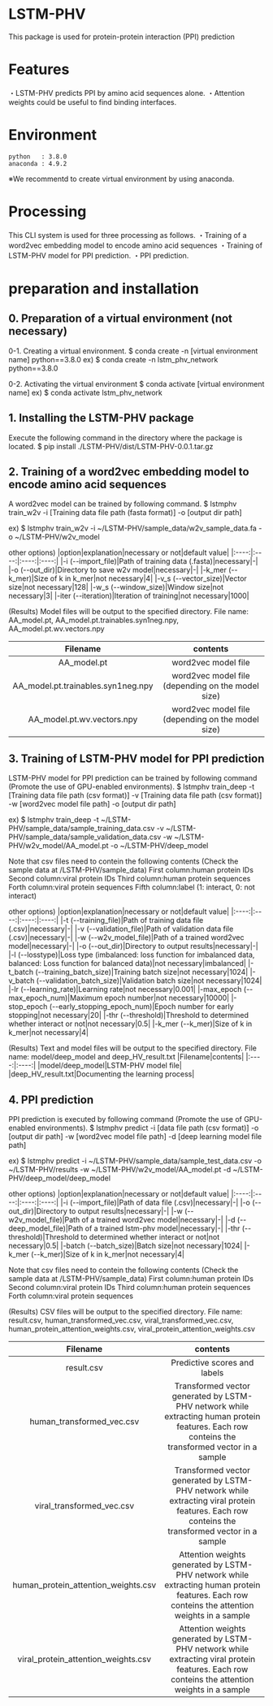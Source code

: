 # LSTM-PHV
This package is used for protein-protein interaction (PPI) prediction

# Features
・LSTM-PHV predicts PPI by amino acid sequences alone.
・Attention weights could be useful to find binding interfaces. 

# Environment
    python   : 3.8.0
    anaconda : 4.9.2
※We recommentd to create virtual environment by using anaconda.

# Processing
 This CLI system is used for three processing as follows.
 ・Training of a word2vec embedding model to encode amino acid sequences
 ・Training of LSTM-PHV model for PPI prediction.
 ・PPI prediction.

# preparation and installation
## 0. Preparation of a virtual environment (not necessary)
0-1. Creating a virtual environment.
    $ conda create -n [virtual environment name] python==3.8.0
    ex)
    $ conda create -n lstm_phv_network python==3.8.0
    
0-2. Activating the virtual environment
    $ conda activate [virtual environment name]
    ex)
    $ conda activate lstm_phv_network
    
## 1. Installing the LSTM-PHV package
Execute the following command in the directory where the package is located.
$ pip install ./LSTM-PHV/dist/LSTM-PHV-0.0.1.tar.gz

## 2. Training of a word2vec embedding model to encode amino acid sequences
A word2vec model can be trained by following command.
$ lstmphv train_w2v -i [Training data file path (fasta format)] -o [output dir path]

ex)
$ lstmphv train_w2v -i ~/LSTM-PHV/sample_data/w2v_sample_data.fa -o ~/LSTM-PHV/w2v_model

other options)
|option|explanation|necessary or not|default value|
|:----:|:----:|:----:|:----:|
|-i (--import_file)|Path of training data (.fasta)|necessary|-|
|-o (--out_dir)|Directory to save w2v model|necessary|-|
|-k_mer (--k_mer)|Size of k in k_mer|not necessary|4|
|-v_s (--vector_size)|Vector size|not necessary|128|
|-w_s (--window_size)|Window size|not necessary|3|
|-iter (--iteration)|Iteration of training|not necessary|1000|

(Results)
Model files will be output to the specified directory.
File name: AA_model.pt, AA_model.pt.trainables.syn1neg.npy, AA_model.pt.wv.vectors.npy

|Filename|contents|
|:----:|:----:|
|AA_model.pt|word2vec model file|
|AA_model.pt.trainables.syn1neg.npy|word2vec model file (depending on the model size)|
|AA_model.pt.wv.vectors.npy|word2vec model file (depending on the model size)|

## 3. Training of LSTM-PHV model for PPI prediction
LSTM-PHV model for PPI prediction can be trained by following command (Promote the use of GPU-enabled environments).
$ lstmphv train_deep -t [Training data file path (csv format)] -v [Training data file path (csv format)] -w [word2vec model file path] -o [output dir path]

ex)
$ lstmphv train_deep -t ~/LSTM-PHV/sample_data/sample_training_data.csv -v ~/LSTM-PHV/sample_data/sample_validation_data.csv -w ~/LSTM-PHV/w2v_model/AA_model.pt -o ~/LSTM-PHV/deep_model

Note that csv files need to contein the following contents (Check the sample data at /LSTM-PHV/sample_data)
First column:human protein IDs
Second column:viral protein IDs
Third column:human protein sequences
Forth column:viral protein sequences
Fifth column:label (1: interact, 0: not interact)

other options)
|option|explanation|necessary or not|default value|
|:----:|:----:|:----:|:----:|
|-t (--training_file)|Path of training data file (.csv)|necessary|-|
|-v (--validation_file)|Path of validation data file (.csv)|necessary|-|
|-w (--w2v_model_file)|Path of a trained word2vec model|necessary|-|
|-o (--out_dir)|Directory to output results|necessary|-|
|-l (--losstype)|Loss type (imbalanced: loss function for imbalanced data, balanced: Loss function for balanced data)|not necessary|imbalanced|
|-t_batch (--training_batch_size)|Training batch size|not necessary|1024|
|-v_batch (--validation_batch_size)|Validation batch size|not necessary|1024|
|-lr (--learning_rate)|Learning rate|not necessary|0.001|
|-max_epoch (--max_epoch_num)|Maximum epoch number|not necessary|10000|
|-stop_epoch (--early_stopping_epoch_num)|Epoch number for early stopping|not necessary|20|
|-thr (--threshold)|Threshold to determined whether interact or not|not necessary|0.5|
|-k_mer (--k_mer)|Size of k in k_mer|not necessary|4|

(Results)
Text and model files will be output to the specified directory.
File name: model/deep_model and deep_HV_result.txt
|Filename|contents|
|:----:|:----:|
|model/deep_model|LSTM-PHV model file|
|deep_HV_result.txt|Documenting the learning process|

## 4. PPI prediction
PPI prediction is executed by following command (Promote the use of GPU-enabled environments).
$ lstmphv predict -i [data file path (csv format)] -o [output dir path] -w [word2vec model file path] -d [deep learning model file path]

ex)
$ lstmphv predict -i ~/LSTM-PHV/sample_data/sample_test_data.csv -o ~/LSTM-PHV/results -w ~/LSTM-PHV/w2v_model/AA_model.pt -d ~/LSTM-PHV/deep_model/deep_model

other options)
|option|explanation|necessary or not|default value|
|:----:|:----:|:----:|:----:|
|-i (--import_file)|Path of data file (.csv)|necessary|-|
|-o (--out_dir)|Directory to output results|necessary|-|
|-w (--w2v_model_file)|Path of a trained word2vec model|necessary|-|
|-d (--deep_model_file)|Path of a trained lstm-phv model|necessary|-|
|-thr (--threshold)|Threshold to determined whether interact or not|not necessary|0.5|
|-batch (--batch_size)|Batch size|not necessary|1024|
|-k_mer (--k_mer)|Size of k in k_mer|not necessary|4|

Note that csv files need to contein the following contents (Check the sample data at /LSTM-PHV/sample_data)
First column:human protein IDs
Second column:viral protein IDs
Third column:human protein sequences
Forth column:viral protein sequences

(Results)
CSV files will be output to the specified directory.
File name: result.csv, human_transformed_vec.csv, viral_transformed_vec.csv, human_protein_attention_weights.csv, viral_protein_attention_weights.csv

|Filename|contents|
|:----:|:----:|
|result.csv|Predictive scores and labels|
|human_transformed_vec.csv|Transformed vector generated by LSTM-PHV network while extracting human protein features. Each row conteins the transformed vector in a sample|
|viral_transformed_vec.csv|Transformed vector generated by LSTM-PHV network while extracting viral protein features. Each row conteins the transformed vector in a sample|
|human_protein_attention_weights.csv|Attention weights generated by LSTM-PHV network while extracting human protein features. Each row conteins the attention weights in a sample|
|viral_protein_attention_weights.csv|Attention weights generated by LSTM-PHV network while extracting viral protein features. Each row conteins the attention weights in a sample|

              














